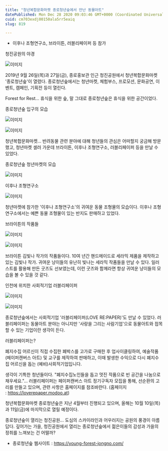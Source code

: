 ```yaml
---
title: "청년복합문화마켓 종로청년숲에서 만난 동물아트"
datePublished: Mon Dec 28 2020 09:03:46 GMT+0000 (Coordinated Universal Time)
cuid: cm703exdj00150ala5rr5eaiq
slug: 819

---
```



- 이후나 조형연구소, 브라이튼, 러블리페이퍼 등 참가

청진공원의 야경

![이미지](https://cdn.hashnode.com/res/hashnode/image/upload/v1739254802136/7db93be9-7948-4be4-81c0-86802fbdc88a.jpeg)

2019년 9월 26일(목)과 27일(금), 종로홍보관 인근 청진공원에서 청년복합문화마켓 '종로청년숲'이 열렸다. 종로청년숲에서는 청년마켓, 체험부스, 프로모션, 문화공연, 이벤트, 캠페인, 기획전 등이 열린다.

Forest for Rest... 휴식을 위한 숲, 말 그대로 종로청년숲은 휴식을 위한 공간이었다.

종로청년숲 입구의 모습

![이미지](https://cdn.hashnode.com/res/hashnode/image/upload/v1739254804657/14ab12ff-f1e6-4cef-a1e6-60033e6388bd.jpeg)

![이미지](https://cdn.hashnode.com/res/hashnode/image/upload/v1739254806958/70e41334-5c45-4f45-9daf-1e1443cd05ae.jpeg)

청년복합문화마켓... 반려동물 관련 분야에 대해 청년들의 관심은 어떠할지 궁금해 방문했고, 청년마켓 셀러 가운데 브라이튼, 이후나 조형연구소, 러블리페이퍼 등을 만날 수 있었다.

종로청년숲 청년마켓의 모습

![이미지](https://cdn.hashnode.com/res/hashnode/image/upload/v1739254809150/d92d5682-ddd6-4327-a994-ec950853db33.jpeg)

이후나 조형연구소

![이미지](https://cdn.hashnode.com/res/hashnode/image/upload/v1739254811535/3c341667-7290-4a49-add4-aeee36ffee89.jpeg)

청년마켓에 참가한 '이후나 조형연구소'의 귀여운 동물 조형물의 모습이다. 이후나 조형연구소에서는 예쁜 동물 조형물이 있는 반지도 판매하고 있었다.

브라이튼의 작품들

![이미지](https://cdn.hashnode.com/res/hashnode/image/upload/v1739254813720/86f5a76d-87cc-46e9-a941-088f82347ffe.jpeg)

![이미지](https://cdn.hashnode.com/res/hashnode/image/upload/v1739254815875/c54b1b74-3e3d-491d-9164-5c2d36069392.jpeg)

브라이튼 김빛나 작가의 작품들이다. 10여 년간 핸드메이드로 세라믹 제품을 제작하고 있는 김빛나 작가. 귀여운 냥이들의 유난히 빛나는 세라믹 작품들을 만날 수 있다. 일러스트를 활용해 만든 굿즈도 선보였는데, 이런 굿즈와 함께라면 항상 귀여운 냥이들의 모습을 볼 수 있을 것 같다.

인천에 위치한 사회적기업 러블리페이퍼

![이미지](https://cdn.hashnode.com/res/hashnode/image/upload/v1739254817861/1367aa22-6d09-41df-9253-f66e475f939d.jpeg)

![이미지](https://cdn.hashnode.com/res/hashnode/image/upload/v1739254820082/8d6c4af6-f27e-4e62-bed8-e379a5a381cd.jpeg)

종로청년숲에서는 사회적기업 '러블리페이퍼(LOVE RE:PAPER)'도 만날 수 있었다. 러블리페이퍼는 동물아트 분야는 아니지만 '사랑을 그리는 사람기업'으로 동물아트와 접목할 수 있는 기업이란 생각이 든다.

러블리페이퍼는?

폐지수집 어르신이 직접 수집한 폐박스를 고가로 구매한 후 업사이클링하여, 예술작품(페이퍼캔버스 아트) 및 교구를 제작하여 판매하고, 이때 발생한 수익으로 다시 폐지수집 어르신을 돕는 (예비)사회적기업입니다.

생각이 기특한 청년들이다. "폐지수집노인들을 돕고 멋진 작품으로 빈 공간을 나눔으로 채우세요."... 러블리페이퍼는 페이퍼캔버스 아트 정기구독자 모집을 통해, 선순환의 고리를 만들고 있으며, 관련 사항은 홈페이지를 참조바란다. (홈페이지 : https://loverepaper.modoo.at)

청년복합문화마켓 종로청년숲은 지난 4월부터 진행되고 있으며, 올해는 10월 10일(목)과 11일(금)에 마지막으로 열릴 예정이다.

종로청년숲이 열리는 청진공원... 도심의 스카이라인과 어우러지는 공원의 풍경이 아름답다. 깊어가는 가을, 청진공원에서 열리는 종로청년숲에서 젊은이들의 감성과 가을의 정취를 느껴보는 건 어떨까?

- 종로청년숲 웹사이트 : https://young-forest-jongno.com/